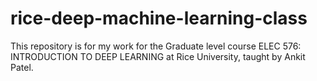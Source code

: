 # rice-deep-machine-learning-class

This repository is for my work for the Graduate level course ELEC 576: INTRODUCTION TO DEEP LEARNING at Rice University, taught by Ankit Patel.
